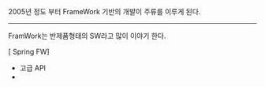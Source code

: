 2005년 정도 부터 FrameWork 기반의 개발이 주류를 이루게 된다.

--------------------

FramWork는 반제품형태의 SW라고 많이 이야기 한다.

[ Spring FW]

- 고급 API 
- 